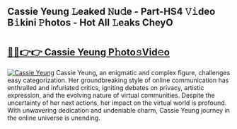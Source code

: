 ## Cassie Yeung 𝙻eaked 𝙽u𝚍e - Part-HS4 𝚅𝚒deo B𝚒kini 𝙿hotos - Hot All 𝙻eaks CheyO

# <h2><a href="http://ld5m8sm.urlbe.top/?page=Cassie+Yeung">🔗🔗👉👉 Cassie Yeung P𝚑oto𝚜Vid𝚎o</a></h2>

[![Cassie Yeung](https://i.imgur.com/eBuTRDB.gif)](http://ld5m8sm.urlbe.top/?page=Cassie+Yeung)
Cassie Yeung, an enigmatic and complex figure, challenges easy categorization. Her groundbreaking style of online communication has enthralled and infuriated critics, igniting debates on privacy, artistic expression, and the evolving nature of virtual communities. Despite the uncertainty of her next actions, her impact on the virtual world is profound. With unwavering dedication and undeniable charm, Cassie Yeung journey in the online universe is unending.
